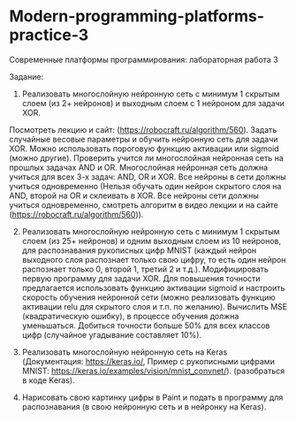 # Modern-programming-platforms-practice-3
Современные платформы программирования: лабораторная работа 3

Задание:
1. Реализовать многослойную нейронную сеть с минимум 1 скрытым слоем (из 2+ нейронов) и выходным слоем с 1 нейроном для задачи XOR.

  Посмотреть лекцию и сайт: (https://robocraft.ru/algorithm/560).
  Задать случайные весовые параметры и обучить нейронную сеть для задачи XOR. Можно использовать пороговую функцию активации или sigmoid (можно другие).
  Проверить учится ли многослойная нейронная сеть на прошлых задачах AND и OR. Многослойная нейронная сеть должна учиться для всех 3-х задач: AND, OR и XOR.
  Все нейроны в сети должны учиться одновременно (Нельзя обучать один нейрон скрытого слоя на AND, второй на OR и склеивать в XOR. Все нейроны сети должны учиться одновременно, смотреть алгоритм в видео лекции и на сайте (https://robocraft.ru/algorithm/560)).

2. Реализовать многослойную нейронную сеть с минимум 1 скрытым слоем (из 25+ нейронов) и одним выходным слоем из 10 нейронов, для распознавания рукописных цифр MNIST (каждый нейрон выходного слоя распознает только свою цифру, то есть один нейрон распознает только 0, второй 1, третий 2 и т.д.).
  Модифицировать первую программу для задачи XOR.
  Для повышения точности предлагается использовать функцию активации sigmoid и настроить скорость обучения нейронной сети (можно реализовать функцию активации relu для скрытого слоя и т.п. по желанию).
  Вычислить MSE (квадратическую ошибку), в процессе обучения должна уменьшаться. Добиться точности больше 50% для всех классов цифр (случайное угадывание составляет 10%).

3. Реализовать многослойную нейронную сеть на Keras (Документация: https://keras.io/, Пример с рукописными цифрами MNIST: https://keras.io/examples/vision/mnist_convnet/). (разобраться в коде Keras).
   
4. Нарисовать свою картинку цифры в Paint и подать в программу для распознавания (в свою нейронную сеть и в нейронку на Keras).
